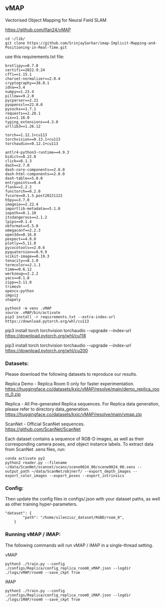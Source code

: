 
## vMAP
Vectorised Object Mapping for Neural Field SLAM

https://github.com/Ifan24/vMAP


```
cd ~/lib/
git clone https://github.com/SrinjaySarkar/imap-Implicit-Mapping-and-Positioning-in-Real-Time.git
```

use this requirements.txt file:
```
brotlipy==0.7.0
certifi==2022.9.24
cffi==1.15.1
charset-normalizer==2.0.4
cryptography==38.0.1
idna==3.4
numpy==1.23.4
pillow==9.2.0
pycparser==2.21
pyopenssl==22.0.0
pysocks==1.7.1
requests==2.28.1
six==1.16.0
typing_extensions==4.3.0
urllib3==1.26.12

torch==1.12.1+cu113
torchvision==0.13.1+cu113
torchaudio==0.12.1+cu113

antlr4-python3-runtime==4.9.3
bidict==0.22.0
click==8.1.3
dash==2.7.0
dash-core-components==2.0.0
dash-html-components==2.0.0
dash-table==5.0.0
entrypoints==0.4
flask==2.2.2
functorch==0.2.0
fvcore==0.1.5.post20221122
h5py==3.7.0
imageio==2.22.4
importlib-metadata==5.1.0
iopath==0.1.10
itsdangerous==2.1.2
lpips==0.1.4
nbformat==5.5.0
omegaconf==2.2.3
open3d==0.16.0
pexpect==4.8.0
plotly==5.11.0
pycocotools==2.0.6
pyquaternion==0.9.9
scikit-image==0.19.3
tenacity==8.1.0
termcolor==2.1.1
timm==0.6.12
werkzeug==2.2.2
yacs==0.1.8
zipp==3.11.0
trimesh
opencv-python
imgviz
shapely
```

```
python3 -m venv .vMAP
source .vMAP/bin/activate
pip3 install -r requirements.txt --extra-index-url https://download.pytorch.org/whl/cu113
```

pip3 install torch torchvision torchaudio --upgrade --index-url https://download.pytorch.org/whl/cu118

pip3 install torch torchvision torchaudio --upgrade --index-url https://download.pytorch.org/whl/cu200


### Datasets:

Please download the following datasets to reproduce our results.

Replica Demo - Replica Room 0 only for faster experimentation. 
https://huggingface.co/datasets/kxic/vMAP/resolve/main/demo_replica_room_0.zip
    
Replica - All Pre-generated Replica sequences. For Replica data generation, please refer to directory data_generation.
https://huggingface.co/datasets/kxic/vMAP/resolve/main/vmap.zip

ScanNet - Official ScanNet sequences. 
https://github.com/ScanNet/ScanNet

Each dataset contains a sequence of RGB-D images, as well as their corresponding camera poses, and object instance labels. 
To extract data from ScanNet .sens files, run:

```
conda activate py2
python2 reader.py --filename ~/data/ScanNet/scannet/scans/scene0024_00/scene0024_00.sens --output_path ~/data/ScanNet/objnerf/ --export_depth_images --export_color_images --export_poses --export_intrinsics
```


### Config:

Then update the config files in configs/.json with your dataset paths, as well as other training hyper-parameters.
```
"dataset": {
        "path": "/home/silenzio/_dataset/RGBD/room_0",
    }
```

### Running vMAP / iMAP:

The following commands will run vMAP / iMAP in a single-thread setting.

vMAP
```
python3 ./train.py --config ./configs/Replica/config_replica_room0_vMAP.json --logdir ./logs/vMAP/room0 --save_ckpt True
```

iMAP
```
python3 ./train.py --config ./configs/Replica/config_replica_room0_iMAP.json --logdir ./logs/iMAP/room0 --save_ckpt True
```



